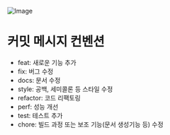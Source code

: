![Image](https://github.com/user-attachments/assets/23eca6ef-ab6b-4574-8669-b0f866396497)


# 커밋 메시지 컨벤션
- feat: 새로운 기능 추가
- fix: 버그 수정
- docs: 문서 수정
- style: 공백, 세미콜론 등 스타일 수정
- refactor: 코드 리팩토링
- perf: 성능 개선
- test: 테스트 추가
- chore: 빌드 과정 또는 보조 기능(문서 생성기능 등) 수정


